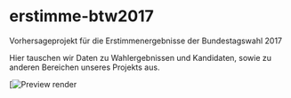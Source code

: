 # erstimme-btw2017
Vorhersageprojekt für die Erstimmenergebnisse der Bundestagswahl 2017


Hier tauschen wir Daten zu Wahlergebnissen und Kandidaten, sowie zu anderen Bereichen unseres Projekts aus.

[![Preview render](https://github.com/cornelius-m-er/erstimme-btw2017/blob/master/map_germany_random.png)

